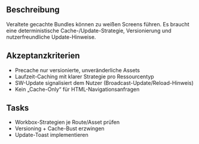 ## Beschreibung

Veraltete gecachte Bundles können zu weißen Screens führen. Es braucht eine deterministische Cache-/Update-Strategie, Versionierung und nutzerfreundliche Update-Hinweise.

## Akzeptanzkriterien

- Precache nur versionierte, unveränderliche Assets
- Laufzeit-Caching mit klarer Strategie pro Ressourcentyp
- SW-Update signalisiert dem Nutzer (Broadcast-Update/Reload-Hinweis)
- Kein „Cache-Only“ für HTML-Navigationsanfragen

## Tasks

- Workbox-Strategien je Route/Asset prüfen
- Versioning + Cache-Bust erzwingen
- Update-Toast implementieren
